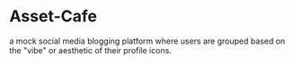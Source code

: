 # Asset-Cafe
a mock social media blogging platform where users are grouped based on the "vibe" or aesthetic of their profile icons.

